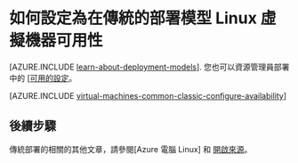 <properties
    pageTitle="顯示狀態設定為傳統 Linux Vm |Microsoft Azure"
    description="設定為新的或現有 Linux 虛擬機器使用 Azure 入口網站和 PowerShell 的 Azure 傳統部署模型中的可用性。"
    services="virtual-machines-linux"
    documentationCenter=""
    authors="cynthn"
    manager="timlt"
    editor=""
    tags="azure-service-management"/>

<tags
    ms.service="virtual-machines-linux"
    ms.workload="infrastructure-services"
    ms.tgt_pltfrm="vm-linux"
    ms.devlang="na"
    ms.topic="article"
    ms.date="07/12/2016"
    ms.author="cynthn"/>

# <a name="how-to-configure-an-availability-set-for-linux-virtual-machines-in-the-classic-deployment-model"></a>如何設定為在傳統的部署模型 Linux 虛擬機器可用性

[AZURE.INCLUDE [learn-about-deployment-models](../../includes/learn-about-deployment-models-classic-include.md)]. 您也可以資源管理員部署中的 [[可用的設定](azure-cli-arm-commands.md#azure-availset-commands-to-manage-your-availability-sets)。

[AZURE.INCLUDE [virtual-machines-common-classic-configure-availability](../../includes/virtual-machines-common-classic-configure-availability.md)]


## <a name="next-steps"></a>後續步驟 

傳統部署的相關的其他文章，請參閱[Azure 電腦 Linux] 和 [開啟來源](virtual-machines-linux-opensource-links.md)。